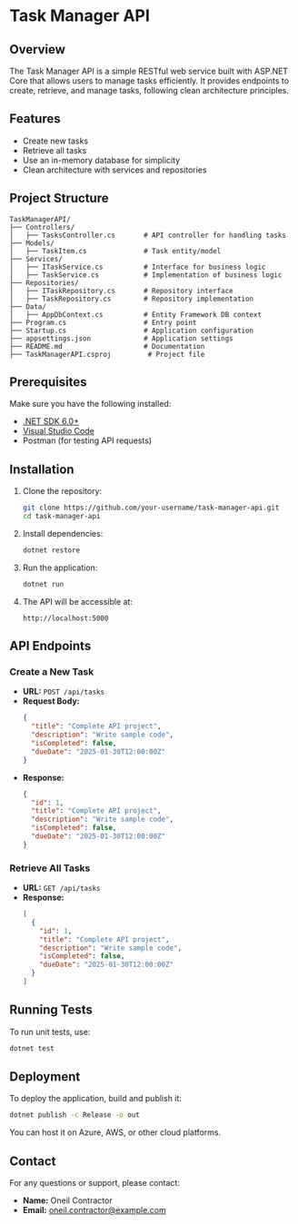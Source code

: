 # Task Manager API

## Overview
The Task Manager API is a simple RESTful web service built with ASP.NET Core that allows users to manage tasks efficiently. It provides endpoints to create, retrieve, and manage tasks, following clean architecture principles.

## Features
- Create new tasks
- Retrieve all tasks
- Use an in-memory database for simplicity
- Clean architecture with services and repositories

## Project Structure
```
TaskManagerAPI/
├── Controllers/
│   ├── TasksController.cs       # API controller for handling tasks
├── Models/
│   ├── TaskItem.cs              # Task entity/model
├── Services/
│   ├── ITaskService.cs          # Interface for business logic
│   ├── TaskService.cs           # Implementation of business logic
├── Repositories/
│   ├── ITaskRepository.cs       # Repository interface
│   ├── TaskRepository.cs        # Repository implementation
├── Data/
│   ├── AppDbContext.cs          # Entity Framework DB context
├── Program.cs                   # Entry point
├── Startup.cs                   # Application configuration
├── appsettings.json             # Application settings
├── README.md                    # Documentation
├── TaskManagerAPI.csproj         # Project file
```

## Prerequisites
Make sure you have the following installed:
- [.NET SDK 6.0+](https://dotnet.microsoft.com/download)
- [Visual Studio Code](https://code.visualstudio.com/)
- Postman (for testing API requests)

## Installation

1. Clone the repository:
   ```sh
   git clone https://github.com/your-username/task-manager-api.git
   cd task-manager-api
   ```

2. Install dependencies:
   ```sh
   dotnet restore
   ```

3. Run the application:
   ```sh
   dotnet run
   ```

4. The API will be accessible at:
   ```
   http://localhost:5000
   ```

## API Endpoints

### Create a New Task
- **URL:** `POST /api/tasks`
- **Request Body:**
  ```json
  {
    "title": "Complete API project",
    "description": "Write sample code",
    "isCompleted": false,
    "dueDate": "2025-01-30T12:00:00Z"
  }
  ```
- **Response:**
  ```json
  {
    "id": 1,
    "title": "Complete API project",
    "description": "Write sample code",
    "isCompleted": false,
    "dueDate": "2025-01-30T12:00:00Z"
  }
  ```

### Retrieve All Tasks
- **URL:** `GET /api/tasks`
- **Response:**
  ```json
  [
    {
      "id": 1,
      "title": "Complete API project",
      "description": "Write sample code",
      "isCompleted": false,
      "dueDate": "2025-01-30T12:00:00Z"
    }
  ]
  ```

## Running Tests

To run unit tests, use:
```sh
dotnet test
```

## Deployment

To deploy the application, build and publish it:
```sh
dotnet publish -c Release -o out
```

You can host it on Azure, AWS, or other cloud platforms.

## Contact

For any questions or support, please contact:
- **Name:** Oneil Contractor
- **Email:** oneil.contractor@example.com

